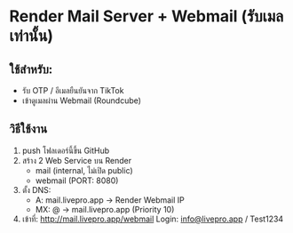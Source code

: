 
# Render Mail Server + Webmail (รับเมลเท่านั้น)

## ใช้สำหรับ:
- รับ OTP / อีเมลยืนยันจาก TikTok
- เข้าดูเมลผ่าน Webmail (Roundcube)

## วิธีใช้งาน
1. push โฟลเดอร์นี้ขึ้น GitHub
2. สร้าง 2 Web Service บน Render
   - mail (internal, ไม่เปิด public)
   - webmail (PORT: 8080)
3. ตั้ง DNS:
   - A: mail.livepro.app → Render Webmail IP
   - MX: @ → mail.livepro.app (Priority 10)
4. เข้าที่: http://mail.livepro.app/webmail
   Login: info@livepro.app / Test1234
